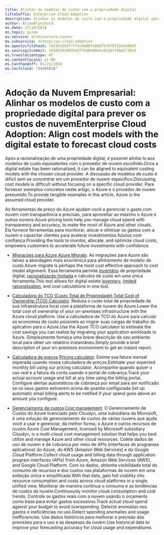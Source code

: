 ```yaml
---
title: Alinhar os modelos de custo com a propriedade digital
titleSuffix: Enterprise Cloud Adoption
description: Alinhar os modelos de custo com a propriedade digital para prever os custos de nuvem
author: BrianBlanchard
ms.date: 12/10/2018
ms.topic: guide
ms.service: architecture-center
ms.subservice: enterprise-cloud-adoption
ms.openlocfilehash: 7423b159df7ff4c9d88fe00d7979f9f15e648847
ms.sourcegitcommit: 1b50810208354577b00e89e5c031b774b02736e2
ms.translationtype: HT
ms.contentlocale: pt-BR
ms.lasthandoff: 01/23/2019
ms.locfileid: "54485628"
---
```

# <a name="enterprise-cloud-adoption-align-cost-models-with-the-digital-estate-to-forecast-cloud-costs"></a><span data-ttu-id="4145f-103">Adoção da Nuvem Empresarial: Alinhar os modelos de custo com a propriedade digital para prever os custos de nuvem</span><span class="sxs-lookup"><span data-stu-id="4145f-103">Enterprise Cloud Adoption: Align cost models with the digital estate to forecast cloud costs</span></span>

<span data-ttu-id="4145f-104">Após a racionalização de uma propriedade digital, é possível alinhá-lo aos modelos de custo equivalentes com o provedor de nuvem escolhido.</span><span class="sxs-lookup"><span data-stu-id="4145f-104">Once a digital estate has been rationalized, it can be aligned to equivalent costing models with the chosen cloud provider.</span></span> <span data-ttu-id="4145f-105">A discussão de modelos de custo é difícil sem se concentrar em um provedor de nuvem específico.</span><span class="sxs-lookup"><span data-stu-id="4145f-105">Discussing cost models is difficult without focusing on a specific cloud provider.</span></span> <span data-ttu-id="4145f-106">Para fornecer exemplos concretos neste artigo, o Azure é o provedor de nuvem presumido.</span><span class="sxs-lookup"><span data-stu-id="4145f-106">To provide tangible examples in this article, Azure is the assumed cloud provider.</span></span>

<span data-ttu-id="4145f-107">As ferramentas de preço do Azure ajudam você a gerenciar o gasto com nuvem com transparência e precisão, para aproveitar ao máximo o Azure e outras nuvens.</span><span class="sxs-lookup"><span data-stu-id="4145f-107">Azure pricing tools help you manage cloud spend with transparency and accuracy, to make the most of Azure and other clouds.</span></span> <span data-ttu-id="4145f-108">Ela fornece ferramentas para monitorar, alocar e otimizar os gastos com a nuvem e capacitar clientes para acelerar investimentos futuros com confiança.</span><span class="sxs-lookup"><span data-stu-id="4145f-108">Providing the tools to monitor, allocate, and optimize cloud costs, empowers customers to accelerate future investments with confidence.</span></span>

- <span data-ttu-id="4145f-109">[Migrações para Azure](/azure/migrate/migrate-overview).</span><span class="sxs-lookup"><span data-stu-id="4145f-109">[Azure Migrate](/azure/migrate/migrate-overview).</span></span> <span data-ttu-id="4145f-110">As migrações para Azure são talvez a abordagem mais econômica para alinhamento de modelo de custo.</span><span class="sxs-lookup"><span data-stu-id="4145f-110">Azure migrate is perhaps the most cost effective approach to cost model alignment.</span></span> <span data-ttu-id="4145f-111">Essa ferramenta permite [inventário](inventory.md) de propriedade digital, [racionalização limitada](rationalize.md) e cálculos de custo em uma única ferramenta.</span><span class="sxs-lookup"><span data-stu-id="4145f-111">This tool allows for digital estate [inventory](inventory.md), [limited rationalization](rationalize.md), and cost calculations in one tool.</span></span>

- <span data-ttu-id="4145f-112">[Calculadora do TCO (Custo Total de Propriedade)](https://azure.com/tco).</span><span class="sxs-lookup"><span data-stu-id="4145f-112">[Total Cost of Ownership (TCO) Calculator](https://azure.com/tco).</span></span> <span data-ttu-id="4145f-113">Reduza o custo total de propriedade da sua infraestrutura local com a plataforma de nuvem do Azure.</span><span class="sxs-lookup"><span data-stu-id="4145f-113">Lower the total cost of ownership of your on-premises infrastructure with the Azure cloud platform.</span></span> <span data-ttu-id="4145f-114">Use a calculadora de TCO do Azure para calcular as economias de custo possíveis ao migrar suas cargas de trabalho do aplicativo para o Azure.</span><span class="sxs-lookup"><span data-stu-id="4145f-114">Use the Azure TCO calculator to estimate the cost savings you can realize by migrating your application workloads to Azure.</span></span> <span data-ttu-id="4145f-115">Simplesmente forneça uma breve descrição de seu ambiente local para obter um relatório instantâneo.</span><span class="sxs-lookup"><span data-stu-id="4145f-115">Simply provide a brief description of your on-premises environment to get an instant report.</span></span>

- <span data-ttu-id="4145f-116">[Calculadora de preços](https://azure.microsoft.com/en-in/pricing/).</span><span class="sxs-lookup"><span data-stu-id="4145f-116">[Pricing calculator](https://azure.microsoft.com/en-in/pricing/).</span></span> <span data-ttu-id="4145f-117">Estime sua fatura mensal esperada usando nossa calculadora de preços.</span><span class="sxs-lookup"><span data-stu-id="4145f-117">Estimate your expected monthly bill using our pricing calculator.</span></span> <span data-ttu-id="4145f-118">Acompanhe quando quiser o uso real e a fatura da conta usando o portal de cobrança.</span><span class="sxs-lookup"><span data-stu-id="4145f-118">Track your actual account usage and bill at any time using the billing portal.</span></span> <span data-ttu-id="4145f-119">Configure alertas automáticos de cobrança por email para ser notificado se os seus gastos estiverem acima da quantia configurada.</span><span class="sxs-lookup"><span data-stu-id="4145f-119">Set up automatic email billing alerts to be notified if your spend goes above an amount you configure.</span></span>

- <span data-ttu-id="4145f-120">[Gerenciamento de custos](https://azure.microsoft.com/en-in/services/cost-management/).</span><span class="sxs-lookup"><span data-stu-id="4145f-120">[Cost management](https://azure.microsoft.com/en-in/services/cost-management/).</span></span> <span data-ttu-id="4145f-121">O Gerenciamento de Custos do Azure licenciado pelo Cloudyn, uma subsidiária da Microsoft, é uma solução de gerenciamento de custos de várias nuvens que ajuda você a usar e gerenciar, da melhor forma, o Azure e outros recursos de nuvem.</span><span class="sxs-lookup"><span data-stu-id="4145f-121">Azure Cost Management, licensed by Microsoft subsidiary Cloudyn, is a multi-cloud cost management solution that helps you best utilize and manage Azure and other cloud resources.</span></span> <span data-ttu-id="4145f-122">Colete dados de uso de nuvem e de cobrança por meio de APIs (interfaces de programas aplicativos) do Azure, do AWS (Amazon Web Services) e do Google Cloud Platform.</span><span class="sxs-lookup"><span data-stu-id="4145f-122">Collect cloud usage and billing data through application program interfaces (APIs) from Azure, Amazon Web Services (AWS), and Google Cloud Platform.</span></span> <span data-ttu-id="4145f-123">Com os dados, obtenha visibilidade total do consumo de recursos e dos custos nas plataformas de nuvem em uma exibição única e simplificada.</span><span class="sxs-lookup"><span data-stu-id="4145f-123">With that data, gain full visibility into resource consumption and costs across cloud platforms in a single, unified view.</span></span> <span data-ttu-id="4145f-124">Monitorar de maneira contínua o consumo e as tendências de custos da nuvem.</span><span class="sxs-lookup"><span data-stu-id="4145f-124">Continuously monitor cloud consumption and cost trends.</span></span> <span data-ttu-id="4145f-125">Controle os gastos reais com a nuvem usando o orçamento como base para evitar gastos excessivos.</span><span class="sxs-lookup"><span data-stu-id="4145f-125">Track actual cloud spend against your budget to avoid overspending.</span></span> <span data-ttu-id="4145f-126">Detecte anomalias nos gastos e ineficiências no uso.</span><span class="sxs-lookup"><span data-stu-id="4145f-126">Detect spending anomalies and usage inefficiencies.</span></span> <span data-ttu-id="4145f-127">Use dados históricos para melhorar a precisão das previsões para o uso e as despesas da nuvem.</span><span class="sxs-lookup"><span data-stu-id="4145f-127">Use historical data to improve your forecasting accuracy for cloud usage and expenditures.</span></span>
